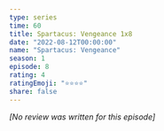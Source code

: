 ```yaml
---
type: series
time: 60
title: Spartacus: Vengeance 1x8
date: "2022-08-12T00:00:00"
name: "Spartacus: Vengeance"
season: 1
episode: 8
rating: 4
ratingEmoji: "⭐️⭐️⭐️⭐️"
share: false
---
```


_[No review was written for this episode]_
